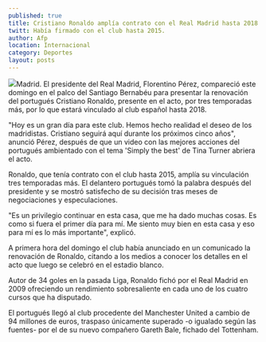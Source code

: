 ```yaml
---
published: true
title: Cristiano Ronaldo amplía contrato con el Real Madrid hasta 2018
twitt: Había firmado con el club hasta 2015.
author: Afp
location: Internacional
category: Deportes
layout: posts
---
```


![](http://i.imgur.com/uhM0xoqm.jpg)Madrid. El presidente del Real Madrid, Florentino Pérez, compareció este domingo en el palco del Santiago Bernabéu para presentar la renovación del portugués Cristiano Ronaldo, presente en el acto, por tres temporadas más, por lo que estará vinculado al club español hasta 2018.

"Hoy es un gran día para este club. Hemos hecho realidad el deseo de los madridistas. Cristiano seguirá aquí durante los próximos cinco años", anunció Pérez, después de que un video con las mejores acciones del portugués ambientado con el tema 'Simply the best' de Tina Turner abriera el acto.

Ronaldo, que tenía contrato con el club hasta 2015, amplía su vinculación tres temporadas más. El delantero portugués tomó la palabra después del presidente y se mostró satisfecho de su decisión tras meses de negociaciones y especulaciones.

"Es un privilegio continuar en esta casa, que me ha dado muchas cosas. Es como si fuera el primer día para mí. Me siento muy bien en esta casa y eso para mí es lo más importante", explicó.

A primera hora del domingo el club había anunciado en un comunicado la renovación de Ronaldo, citando a los medios a conocer los detalles en el acto que luego se celebró en el estadio blanco.

Autor de 34 goles en la pasada Liga, Ronaldo fichó por el Real Madrid en 2009 ofreciendo un rendimiento sobresaliente en cada uno de los cuatro cursos que ha disputado.

El portugués llegó al club procedente del Manchester United a cambio de 94 millones de euros, traspaso únicamente superado -o igualado según las fuentes- por el de su nuevo compañero Gareth Bale, fichado del Tottenham.
